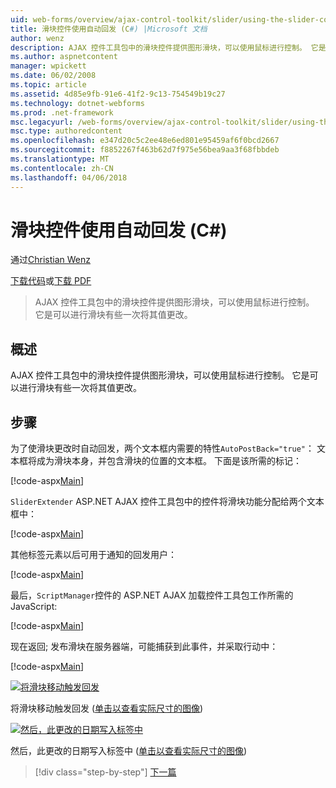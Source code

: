 ```yaml
---
uid: web-forms/overview/ajax-control-toolkit/slider/using-the-slider-control-with-auto-postback-cs
title: 滑块控件使用自动回发 (C#) |Microsoft 文档
author: wenz
description: AJAX 控件工具包中的滑块控件提供图形滑块，可以使用鼠标进行控制。 它是可以进行滑块自动过帐...
ms.author: aspnetcontent
manager: wpickett
ms.date: 06/02/2008
ms.topic: article
ms.assetid: 4d85e9fb-91e6-41f2-9c13-754549b19c27
ms.technology: dotnet-webforms
ms.prod: .net-framework
msc.legacyurl: /web-forms/overview/ajax-control-toolkit/slider/using-the-slider-control-with-auto-postback-cs
msc.type: authoredcontent
ms.openlocfilehash: e347d20c5c2ee48e6ed801e95459af6f0bcd2667
ms.sourcegitcommit: f8852267f463b62d7f975e56bea9aa3f68fbbdeb
ms.translationtype: MT
ms.contentlocale: zh-CN
ms.lasthandoff: 04/06/2018
---
```

<a name="using-the-slider-control-with-auto-postback-c"></a>滑块控件使用自动回发 (C#)
====================
通过[Christian Wenz](https://github.com/wenz)

[下载代码](http://download.microsoft.com/download/9/3/f/93f8daea-bebd-4821-833b-95205389c7d0/Slider1.cs.zip)或[下载 PDF](http://download.microsoft.com/download/b/6/a/b6ae89ee-df69-4c87-9bfb-ad1eb2b23373/slider1CS.pdf)

> AJAX 控件工具包中的滑块控件提供图形滑块，可以使用鼠标进行控制。 它是可以进行滑块有些一次将其值更改。


## <a name="overview"></a>概述

AJAX 控件工具包中的滑块控件提供图形滑块，可以使用鼠标进行控制。 它是可以进行滑块有些一次将其值更改。

## <a name="steps"></a>步骤

为了使滑块更改时自动回发，两个文本框内需要的特性`AutoPostBack="true"`： 文本框将成为滑块本身，并包含滑块的位置的文本框。 下面是该所需的标记：

[!code-aspx[Main](using-the-slider-control-with-auto-postback-cs/samples/sample1.aspx)]

`SliderExtender` ASP.NET AJAX 控件工具包中的控件将滑块功能分配给两个文本框中：

[!code-aspx[Main](using-the-slider-control-with-auto-postback-cs/samples/sample2.aspx)]

其他标签元素以后可用于通知的回发用户：

[!code-aspx[Main](using-the-slider-control-with-auto-postback-cs/samples/sample3.aspx)]

最后，`ScriptManager`控件的 ASP.NET AJAX 加载控件工具包工作所需的 JavaScript:

[!code-aspx[Main](using-the-slider-control-with-auto-postback-cs/samples/sample4.aspx)]

现在返回; 发布滑块在服务器端，可能捕获到此事件，并采取行动中：

[!code-aspx[Main](using-the-slider-control-with-auto-postback-cs/samples/sample5.aspx)]


[![将滑块移动触发回发](using-the-slider-control-with-auto-postback-cs/_static/image2.png)](using-the-slider-control-with-auto-postback-cs/_static/image1.png)

将滑块移动触发回发 ([单击以查看实际尺寸的图像](using-the-slider-control-with-auto-postback-cs/_static/image3.png))


[![然后，此更改的日期写入标签中](using-the-slider-control-with-auto-postback-cs/_static/image5.png)](using-the-slider-control-with-auto-postback-cs/_static/image4.png)

然后，此更改的日期写入标签中 ([单击以查看实际尺寸的图像](using-the-slider-control-with-auto-postback-cs/_static/image6.png))

> [!div class="step-by-step"]
> [下一篇](databinding-the-slider-control-cs.md)
